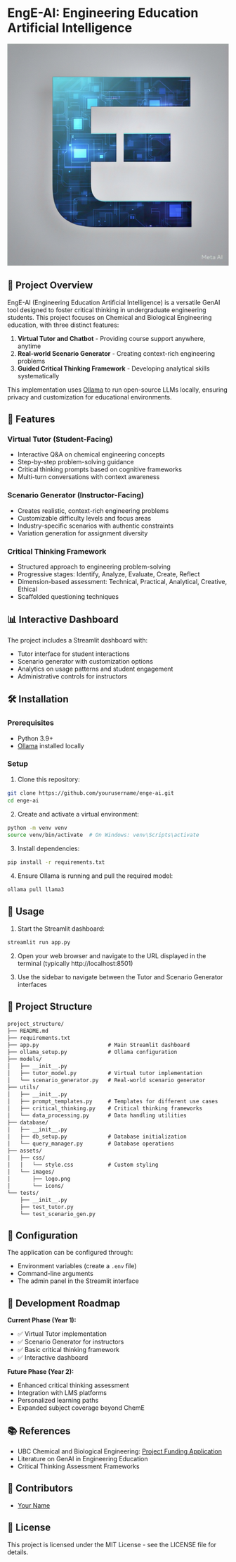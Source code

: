 # EngE-AI: Engineering Education Artificial Intelligence

![EngE-AI Logo](assets/images/logo.png)

## 🧪 Project Overview

EngE-AI (Engineering Education Artificial Intelligence) is a versatile GenAI tool designed to foster critical thinking in undergraduate engineering students. This project focuses on Chemical and Biological Engineering education, with three distinct features:

1. **Virtual Tutor and Chatbot** - Providing course support anywhere, anytime
2. **Real-world Scenario Generator** - Creating context-rich engineering problems
3. **Guided Critical Thinking Framework** - Developing analytical skills systematically

This implementation uses [Ollama](https://github.com/ollama/ollama) to run open-source LLMs locally, ensuring privacy and customization for educational environments.

## 🚀 Features

### Virtual Tutor (Student-Facing)
- Interactive Q&A on chemical engineering concepts
- Step-by-step problem-solving guidance
- Critical thinking prompts based on cognitive frameworks
- Multi-turn conversations with context awareness

### Scenario Generator (Instructor-Facing)
- Creates realistic, context-rich engineering problems
- Customizable difficulty levels and focus areas
- Industry-specific scenarios with authentic constraints
- Variation generation for assignment diversity

### Critical Thinking Framework
- Structured approach to engineering problem-solving
- Progressive stages: Identify, Analyze, Evaluate, Create, Reflect
- Dimension-based assessment: Technical, Practical, Analytical, Creative, Ethical
- Scaffolded questioning techniques

## 📊 Interactive Dashboard

The project includes a Streamlit dashboard with:
- Tutor interface for student interactions
- Scenario generator with customization options
- Analytics on usage patterns and student engagement
- Administrative controls for instructors

## 🛠️ Installation

### Prerequisites
- Python 3.9+
- [Ollama](https://ollama.ai/) installed locally

### Setup

1. Clone this repository:
```bash
git clone https://github.com/yourusername/enge-ai.git
cd enge-ai
```

2. Create and activate a virtual environment:
```bash
python -m venv venv
source venv/bin/activate  # On Windows: venv\Scripts\activate
```

3. Install dependencies:
```bash
pip install -r requirements.txt
```

4. Ensure Ollama is running and pull the required model:
```bash
ollama pull llama3
```

## 🚦 Usage

1. Start the Streamlit dashboard:
```bash
streamlit run app.py
```

2. Open your web browser and navigate to the URL displayed in the terminal (typically http://localhost:8501)

3. Use the sidebar to navigate between the Tutor and Scenario Generator interfaces

## 📁 Project Structure

```
project_structure/
├── README.md
├── requirements.txt
├── app.py                      # Main Streamlit dashboard
├── ollama_setup.py             # Ollama configuration
├── models/
│   ├── __init__.py
│   ├── tutor_model.py          # Virtual tutor implementation
│   └── scenario_generator.py   # Real-world scenario generator
├── utils/
│   ├── __init__.py
│   ├── prompt_templates.py     # Templates for different use cases
│   ├── critical_thinking.py    # Critical thinking frameworks
│   └── data_processing.py      # Data handling utilities
├── database/
│   ├── __init__.py
│   ├── db_setup.py             # Database initialization
│   └── query_manager.py        # Database operations
├── assets/
│   ├── css/
│   │   └── style.css           # Custom styling
│   └── images/
│       ├── logo.png
│       └── icons/
└── tests/
    ├── __init__.py
    ├── test_tutor.py
    └── test_scenario_gen.py
```

## 🔧 Configuration

The application can be configured through:
- Environment variables (create a `.env` file)
- Command-line arguments
- The admin panel in the Streamlit interface

## 📝 Development Roadmap

**Current Phase (Year 1):**
- ✅ Virtual Tutor implementation
- ✅ Scenario Generator for instructors
- ✅ Basic critical thinking framework
- ✅ Interactive dashboard

**Future Phase (Year 2):**
- Enhanced critical thinking assessment
- Integration with LMS platforms
- Personalized learning paths
- Expanded subject coverage beyond ChemE

## 📚 References

- UBC Chemical and Biological Engineering: [Project Funding Application](https://blogs.ubc.ca/abagherzadeh/summer-job-postings/2025-summer-job-posting/)
- Literature on GenAI in Engineering Education
- Critical Thinking Assessment Frameworks

## 👥 Contributors

- [Your Name](https://github.com/yourusername)

## 📄 License

This project is licensed under the MIT License - see the LICENSE file for details.